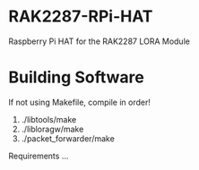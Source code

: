 # RAK2287-RPi-HAT
Raspberry Pi HAT for the RAK2287 LORA Module

# Building Software

If not using Makefile, compile in order!
1. ./libtools/make
2. ./libloragw/make
3. ./packet_forwarder/make

Requirements
...
